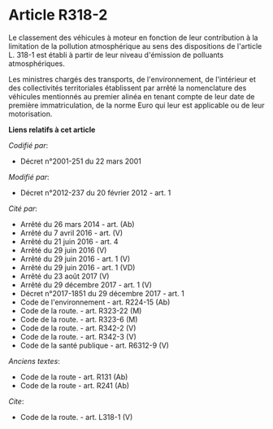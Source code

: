 # Article R318-2

Le classement des véhicules à moteur en fonction de leur contribution à la limitation de la pollution atmosphérique au sens
des dispositions de l'article L. 318-1 est établi à partir de leur niveau d'émission de polluants atmosphériques. 

Les ministres chargés des transports, de l'environnement, de l'intérieur et des collectivités territoriales établissent par
arrêté la nomenclature des véhicules mentionnés au premier alinéa en tenant compte de leur date de première immatriculation,
de la norme Euro qui leur est applicable ou de leur motorisation.

**Liens relatifs à cet article**

_Codifié par_:

  - Décret n°2001-251 du 22 mars 2001

_Modifié par_:

  - Décret n°2012-237 du 20 février 2012 - art. 1

_Cité par_:

  - Arrêté du 26 mars 2014 - art. (Ab)
  - Arrêté du 7 avril 2016 - art. (V)
  - Arrêté du 21 juin 2016 - art. 4
  - Arrêté du 29 juin 2016 (V)
  - Arrêté du 29 juin 2016 - art. 1 (V)
  - Arrêté du 29 juin 2016 - art. 1 (VD)
  - Arrêté du 23 août 2017 (V)
  - Arrêté du 29 décembre 2017 - art. 1 (V)
  - Décret n°2017-1851 du 29 décembre 2017 - art. 1
  - Code de l'environnement - art. R224-15 (Ab)
  - Code de la route. - art. R323-22 (M)
  - Code de la route. - art. R323-6 (M)
  - Code de la route. - art. R342-2 (V)
  - Code de la route. - art. R342-3 (V)
  - Code de la santé publique - art. R6312-9 (V)

_Anciens textes_:

  - Code de la route - art. R131 (Ab)
  - Code de la route - art. R241 (Ab)

_Cite_:

  - Code de la route. - art. L318-1 (V)
